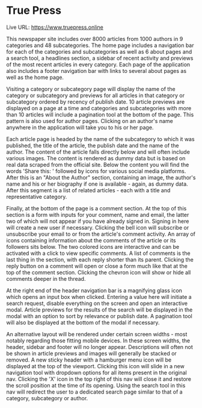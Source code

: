 # True Press

Live URL: https://www.truepress.online

This newspaper site includes over 8000 articles from 1000 authors in 9 categories and 48 subcategories. The home page includes a navigation bar for each of the categories and subcategories as well as 6 about pages and a search tool, a headlines section, a sidebar of recent activity and previews of the most recent articles in every category. Each page of the application also includes a footer navigation bar with links to several about pages as well as the home page.

Visiting a category or subcategory page will display the name of the category or subcategory and previews for all articles in that category or subcategory ordered by recency of publish date. 10 article previews are displayed on a page at a time and categories and subcategories with more than 10 articles will include a pagination tool at the bottom of the page. This pattern is also used for author pages. Clicking on an author's name anywhere in the application will take you to his or her page.

Each article page is headed by the name of the subcategory to which it was published, the title of the article, the publish date and the name of the author. The content of the article falls directly below and will often include various images. The content is rendered as dummy data but is based on real data scraped from the official site. Below the content you will find the words 'Share this: ' followed by icons for various social media platforms. After this is an "About the Author" section, containing an image, the author's name and his or her biography if one is available - again, as dummy data. After this segment is a list of related articles - each with a title and representative category.

Finally, at the bottom of the page is a comment section. At the top of this section is a form with inputs for your comment, name and email, the latter two of which will not appear if you have already signed in. Signing in here will create a new user if necessary. Clicking the bell icon will subscribe or unsubscribe your email to or from the article's comment activity. An array of icons containing information about the comments of the article or its followers sits below. The two colored icons are interactive and can be activated with a click to view specific comments. A list of comments is the last thing in the section, with each reply shorter than its parent. Clicking the reply button on a comment will open or close a form much like that at the top of the comment section. Clicking the chevron icon will show or hide all comments deeper in the thread.

At the right end of the header navigation bar is a magnifying glass icon which opens an input box when clicked. Entering a value here will initiate a search request, disable everything on the screen and open an interactive modal. Article previews for the results of the search will be displayed in the modal with an option to sort by relevance or publish date. A pagination tool will also be displayed at the bottom of the modal if necessary.

An alternative layout will be rendered under certain screen widths - most notably regarding those fitting mobile devices. In these screen widths, the header, sidebar and footer will no longer appear. Descriptions will often not be shown in article previews and images will generally be stacked or removed. A new sticky header with a hamburger menu icon will be displayed at the top of the viewport. Clicking this icon will slide in a new navigation tool with dropdown options for all items present in the original nav. Clicking the 'X' icon in the top right of this nav will close it and restore the scroll position at the time of its opening. Using the search tool in this nav will redirect the user to a dedicated search page similar to that of a category, subcategory or author.
